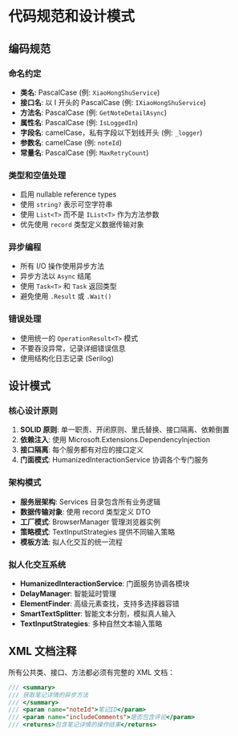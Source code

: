 # 代码规范和设计模式

## 编码规范

### 命名约定
- **类名**: PascalCase (例: `XiaoHongShuService`)
- **接口名**: 以 I 开头的 PascalCase (例: `IXiaoHongShuService`)
- **方法名**: PascalCase (例: `GetNoteDetailAsync`)
- **属性名**: PascalCase (例: `IsLoggedIn`)
- **字段名**: camelCase，私有字段以下划线开头 (例: `_logger`)
- **参数名**: camelCase (例: `noteId`)
- **常量名**: PascalCase (例: `MaxRetryCount`)

### 类型和空值处理
- 启用 nullable reference types
- 使用 `string?` 表示可空字符串
- 使用 `List<T>` 而不是 `IList<T>` 作为方法参数
- 优先使用 `record` 类型定义数据传输对象

### 异步编程
- 所有 I/O 操作使用异步方法
- 异步方法以 `Async` 结尾
- 使用 `Task<T>` 和 `Task` 返回类型
- 避免使用 `.Result` 或 `.Wait()`

### 错误处理
- 使用统一的 `OperationResult<T>` 模式
- 不要吞没异常，记录详细错误信息
- 使用结构化日志记录 (Serilog)

## 设计模式

### 核心设计原则
1. **SOLID 原则**: 单一职责、开闭原则、里氏替换、接口隔离、依赖倒置
2. **依赖注入**: 使用 Microsoft.Extensions.DependencyInjection
3. **接口隔离**: 每个服务都有对应的接口定义
4. **门面模式**: HumanizedInteractionService 协调各个专门服务

### 架构模式
- **服务层架构**: Services 目录包含所有业务逻辑
- **数据传输对象**: 使用 record 类型定义 DTO
- **工厂模式**: BrowserManager 管理浏览器实例
- **策略模式**: TextInputStrategies 提供不同输入策略
- **模板方法**: 拟人化交互的统一流程

### 拟人化交互系统
- **HumanizedInteractionService**: 门面服务协调各模块
- **DelayManager**: 智能延时管理
- **ElementFinder**: 高级元素查找，支持多选择器容错
- **SmartTextSplitter**: 智能文本分割，模拟真人输入
- **TextInputStrategies**: 多种自然文本输入策略

## XML 文档注释
所有公共类、接口、方法都必须有完整的 XML 文档：
```csharp
/// <summary>
/// 获取笔记详情的异步方法
/// </summary>
/// <param name="noteId">笔记ID</param>
/// <param name="includeComments">是否包含评论</param>
/// <returns>包含笔记详情的操作结果</returns>
```
